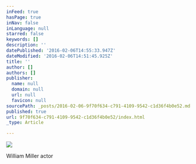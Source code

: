 ```yaml
---
inFeed: true
hasPage: true
inNav: false
inLanguage: null
starred: false
keywords: []
description: ''
datePublished: '2016-02-06T14:55:33.947Z'
dateModified: '2016-02-06T14:51:45.925Z'
title: ''
author: []
authors: []
publisher:
  name: null
  domain: null
  url: null
  favicon: null
sourcePath: _posts/2016-02-06-9f70f634-c791-4109-9542-c1d36f4b0e52.md
published: true
url: 9f70f634-c791-4109-9542-c1d36f4b0e52/index.html
_type: Article

---
```

![](https://the-grid-user-content.s3-us-west-2.amazonaws.com/b491eca9-f624-4bae-917f-73fc07e52b84.jpg)

William Miller actor